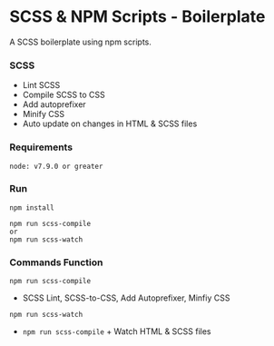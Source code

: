 # SCSS & NPM Scripts - Boilerplate
A SCSS boilerplate using npm scripts.

### SCSS
  - Lint SCSS
  - Compile SCSS to CSS
  - Add autoprefixer
  - Minify CSS
  - Auto update on changes in HTML & SCSS files

### Requirements
`node: v7.9.0 or greater`

### Run
```
npm install
```
```
npm run scss-compile
or
npm run scss-watch
```

### Commands Function

`npm run scss-compile`
  - SCSS Lint, SCSS-to-CSS, Add Autoprefixer, Minfiy CSS

`npm run scss-watch`
  - `npm run scss-compile` + Watch HTML & SCSS files
